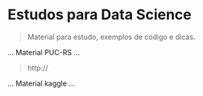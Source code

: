 <h1>Estudos para Data Science</h1>

> Material para estudo, exemplos de código e dicas.
> 
...
Material PUC-RS 
...

> http://

...
Material kaggle
...

